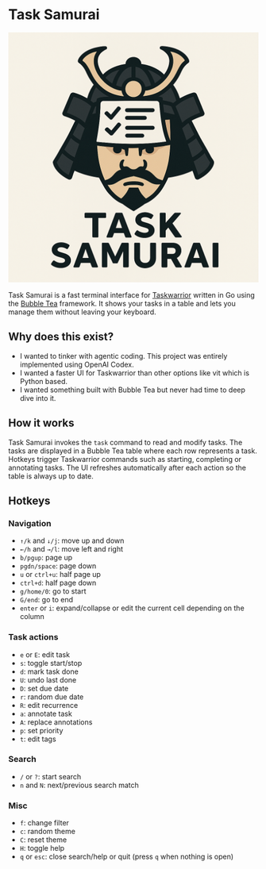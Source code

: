 # Task Samurai

![tasksamurai logo](logo.png)

Task Samurai is a fast terminal interface for [Taskwarrior](https://taskwarrior.org/) written in Go using the [Bubble Tea](https://github.com/charmbracelet/bubbletea) framework. It shows your tasks in a table and lets you manage them without leaving your keyboard.

## Why does this exist?

- I wanted to tinker with agentic coding. This project was entirely implemented using OpenAI Codex.
- I wanted a faster UI for Taskwarrior than other options like vit which is Python based.
- I wanted something built with Bubble Tea but never had time to deep dive into it.

## How it works

Task Samurai invokes the `task` command to read and modify tasks. The tasks are displayed in a Bubble Tea table where each row represents a task. Hotkeys trigger Taskwarrior commands such as starting, completing or annotating tasks. The UI refreshes automatically after each action so the table is always up to date.

## Hotkeys

### Navigation

- `↑/k` and `↓/j`: move up and down
- `←/h` and `→/l`: move left and right
- `b/pgup`: page up
- `pgdn/space`: page down
- `u` or `ctrl+u`: half page up
- `ctrl+d`: half page down
- `g/home/0`: go to start
- `G/end`: go to end
- `enter` or `i`: expand/collapse or edit the current cell depending on the column

### Task actions

- `e` or `E`: edit task
- `s`: toggle start/stop
- `d`: mark task done
- `U`: undo last done
- `D`: set due date
- `r`: random due date
- `R`: edit recurrence
- `a`: annotate task
- `A`: replace annotations
- `p`: set priority
- `t`: edit tags

### Search

- `/` or `?`: start search
- `n` and `N`: next/previous search match

### Misc

- `f`: change filter
- `c`: random theme
- `C`: reset theme
- `H`: toggle help
- `q` or `esc`: close search/help or quit (press `q` when nothing is open)

